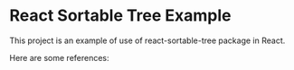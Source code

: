 # React Sortable Tree Example

This project is an example of use of react-sortable-tree package in React.

Here are some references:




